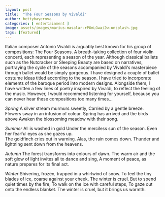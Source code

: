 ```yaml
---
layout: post
title:  "The Four Seasons by Vivaldi"
author: bettybayerova
categories: [ entertainment ]
image: assets/images/marius-masalar-rPOmLGwai2w-unsplash.jpg
tags: [featured]
---
```


Italian composer Antonio Vivaldi is arguably best known for his group of compositions: The Four Seasons. A breath-taking collection of four violin concerti, each representing a season of the year. Although classical ballets such as the Nutcracker or Sleeping Beauty are based on narratives, portraying the cycle of the seasons accompanied by Vivaldi's masterpiece through ballet would be simply gorgeous. I have designed a couple of ballet costume ideas titled according to the season. I have tried to incorporate elements of the baroque period into modern designs. Alongside them, I have written a few lines of poetry inspired by Vivaldi, to reflect the feeling of the music. However, I would recommend listening for yourself, because you can never hear these compositions too many times…

*Spring*
A silver stream murmurs sweetly,
Carried by a gentle breeze.
Flowers sway in an infusion of colour.
Spring has arrived and the birds above
Awaken the blossoming meadow with their song. 

*Summer* 
All is washed in gold
Under the merciless sun of the season. 
Even her fearful eyes as she gazes up.  
The goldfinch cries out in warning.
Alas, the rain comes down. 
Thunder and lightning sent down from the heavens. 

*Autumn*
The forest transforms into colours of dawn.
The warm air and the soft glow of light invites all to dance and sing,
A moment of peace, as nature prepares for its final act.

*Winter*
Shivering, frozen, trapped in a whirlwind of snow.
To feel the tiny blades of ice, coarse against your cheek. 
The winter is cruel. 
But to spend quiet times by the fire,
To walk on the ice with careful steps,
To gaze out onto the endless blanket. 
The winter is cruel, but it brings us warmth.

